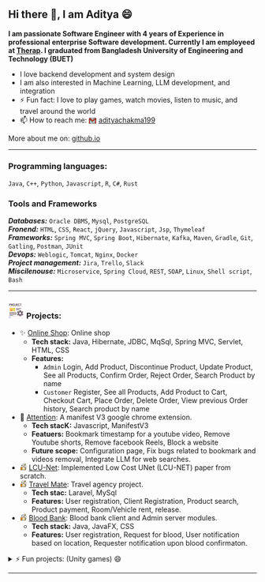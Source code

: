 ## Hi there 👋, I am Aditya 😄

**I am passionate Software Engineer with 4 years of Experience in professional enterprise Software development. Currently I am employeed at [Therap](https://www.therapservices.net/). I graduated from Bangladesh University of Engineering and Technology (BUET)**

- I love backend development and system design
- I am also interested in Machine Learning, LLM development, and integration
- ⚡ Fun fact: I love to play games, watch movies, listen to music, and travel around the world
- 📫 How to reach me: <img src="img/gmail.png" style="width:16px; height:16px; vertical-align:middle;"/> [adityachakma199](mailto:adityachakma199@gmail.com)


More about me on: [github.io](https://aditya-chakma.github.io/portfolio/)

<hr>

### Programming languages:
`Java`, `C++`, `Python`, `Javascript`, `R`, `C#`, `Rust`

### Tools and Frameworks
***Databases:*** `Oracle DBMS`, `Mysql`, `PostgreSQL`\
***Fronend:*** `HTML`, `CSS`, `React`, `jQuery`, `Javascript`, `Jsp`, `Thymeleaf`\
***Frameworks:*** `Spring MVC`, `Spring Boot`, `Hibernate`, `Kafka`, `Maven`, `Gradle`, `Git`, `Gatling`, `Postman`, `JUnit`\
***Devops:*** `Weblogic`, `Tomcat`, `Nginx`, `Docker`\
***Project management:*** `Jira`, `Trello`, `Slack`\
***Miscilenouse:*** `Microservice`, `Spring Cloud`, `REST`, `SOAP`, `Linux`, `Shell script`, `Bash`

<hr>

### <img src='img/project.png' style='height: 2em;'/> Projects:

- ✨ [Online Shop](https://github.com/aditya-chakma/Online-Shop): Online shop
  - **Tech stack:** Java, Hibernate, JDBC, MqSql, Spring MVC, Servlet, HTML, CSS
  - **Features:** 
    - `Admin` Login, Add Product, Discontinue Product, Update Product, See all Products, Confirm Order, Reject Order, Search Product by name
    - `Customer` Register, See all Products, Add Product to Cart, Checkout Cart, Place Order, Delete Order, View previous Order history, Search product by name
- 🔭 [Attention](https://github.com/aditya-chakma/Attention-Extension): A manifest V3 google chrome extension.
  - **Tech stacK:** Javascript, ManifestV3
  - **Featuers:** Bookmark timestamp for a youtube video, Remove Youtube shorts, Remove facebook Reels, Block a website
  - **Future scope:** Configuration page, Fix bugs related to bookmark and videos removal, Integrate LLM for web searches.
- <img src='img/thumbs-up.png' style='height:1em;'/> [LCU-Net](https://github.com/aditya-chakma/LCU-net): Implemented Low Cost UNet (LCU-NET) paper from scratch.
- <img src='img/thumbs-up.png' style='height:1em;'/> [Travel Mate](https://github.com/aditya-chakma/Travel-Mate/tree/master): Travel agency project.
  - **Tech stac:** Laravel, MySql
  - **Features:** User registration, Client Registration, Product search, Product payment, Room/Vehicle rent, release.
- <img src='img/thumbs-up.png' style='height:1em;'/> [Blood Bank](https://github.com/aditya-chakma/CSE-206-BloodBank-JavaFX): Blood bank client and Admin server modules.
    - **Tech stack:** Java, JavaFX, CSS
    - **Features:** User registration, Request for blood, User notification based on location, Requester notification upon blood confirmaton.



<details>
<summary>⚡ Fun projects: (Unity games) 😄</summary>
    <ul>
    <li><a href="https://github.com/aditya-chakma/Project-Boost">Project Boost</a></li>
    <li><a href="https://github.com/aditya-chakma/AA2">AA2</a></li>
    <li><a href="https://github.com/aditya-chakma/Argon-Assult">Argon Assault</a></li>
    <li><a href="https://github.com/aditya-chakma/Hitman">Hitman</a></li>
    </ul>
</details>



<hr>
<!--
**aditya-chakma/aditya-chakma** is a ✨ _special_ ✨ repository because its `README.md` (this file) appears on your GitHub profile.

Here are some ideas to get you started:

- 🔭 I’m currently working on ...
- 🌱 I’m currently learning ...
- 👯 I’m looking to collaborate on ...
- 🤔 I’m looking for help with ...
- 💬 Ask me about ...
- 📫 How to reach me: ...
- 😄 Pronouns: ...
- ⚡ Fun fact: ...
-->
